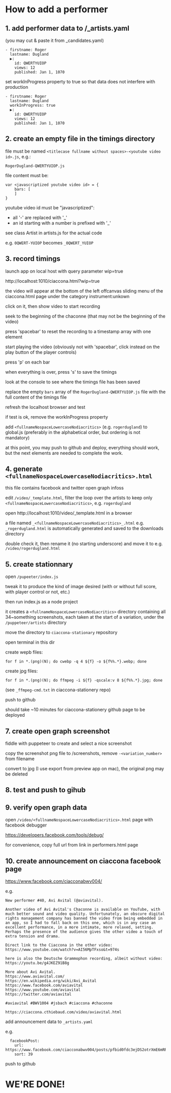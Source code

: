 # How to add a performer

## 1. add performer data to  /_artists.yaml

(you may cut & paste it from _candidates.yaml)


```
- firstname: Roger
  lastname: Dugland
  ▶:
    id: QWERTYUIOP
    views: 12
    published: Jan 1, 1070
```

set workInProgress property to true so that data does not interfere with production


```
- firstname: Roger
  lastname: Dugland
  workInProgress: true
  ▶:
    id: QWERTYUIOP
    views: 12
    published: Jan 1, 1070
```

## 2. create an empty file in the timings directory

file must be named `<titlecase fullname without spaces>-<youtube video id>.js`, e.g.:

```
RogerDugland-QWERTYUIOP.js
```

file content must be:

```
var <javascriptized youtube video id> = {
    bars: [
    ]
}
```

youtube video id must be "javascriptized":

* all '-' are replaced with '_' 
* an id starting with a number is prefixed with '_' 

see class Artist in artists.js for the actual code

e.g. `0QWERT-YUIOP` becomes `_0QWERT_YUIOP`


## 3. record timings

launch app on local host with query parameter wip=true

http://localhost:1010/ciaccona.html?wip=true

the video will appear at the bottom of the left offcanvas sliding menu of the ciaccona.html page under the category instrument:unkown

click on it, then show video to start recording

seek to the beginning of the chaconne (that may not be the beginning of the video)

press 'spacebar' to reset the recording to a timestamp array with one element

start playing the video (obviously not with 'spacebar', click instead on the play button of the player controls)

press 'p' on each bar

when everything is over, press 's' to save the timings

look at the console to see where the timings file has been saved

replace the empty `bars` array of the `RogerDugland-QWERTYUIOP.js` file with the full content of the timings file

refresh the localhost browser and test

if test is ok, remove the workInProgress property

add `<fullnameNospaceLowercaseNodiacritics>` (e.g. `rogerdugland`) to global.js (preferably in the alphabetical order, but ordering is not mandatory)

at this point, you may push to github and deploy, everything should work, but the next elements are needed to complete the work.

## 4. generate `<fullnameNospaceLowercaseNodiacritics>.html` 

this file contains facebook and twitter open graph infoss

edit `/video/_template.html`, filter the loop over the artists to keep only `<fullnameNospaceLowercaseNodiacritics>`, e.g. `rogerdugland`

open http://localhost:1010/video/_template.html in a browser

a file named `_<fullnameNospaceLowercaseNodiacritics>_.html` e.g. `_rogerdugland.html` is automatically generated and saved to the downloads directory

double check it, then rename it (no starting underscore) and move it to e.g. `/video/rogerdugland.html` 

## 5. create stationnary

open `/pupeeter/index.js`

tweak it to produce the kind of image desired (with or without full score, with player control or not, etc.)

then run index.js as a node project

it creates a `<fullnameNospaceLowercaseNodiacritics>` directory containing all 34~something screenshots, each taken at the start of a variation, under the `/puppeteer/artists` directory

move the directory to `ciaccona-stationary` repository

open terminal in this dir

create wepb files:
```
for f in *.(png)(N); do cwebp -q 4 ${f} -o ${f%%.*}.webp; done
```
create jpg files:
```
for f in *.(png)(N); do ffmpeg -i ${f} -qscale:v 8 ${f%%.*}.jpg; done
```

(see `_ffmpeg-cmd.txt` in ciaccona-stationery repo)

push to github

should take ~10 minutes for ciaccona-stationery github page to be deployed

## 7. create open graph screenshot

fiddle with puppeteer to create and select a nice screenshot

copy the screenshot png file to /screenshots, remove `-<variation_number>` from filename

convert to jpg (I use export from preview app on mac), the original png may be deleted

## 8. test and push to gihub

## 9. verify open graph data

open `/video/<fullnameNospaceLowercaseNodiacritics>.html` page with facebook debugger

https://developers.facebook.com/tools/debug/

for convenience, copy full url from link in performers.html page


## 10. create announcement on ciaccona facebook page

https://www.facebook.com/ciacconabwv004/

e.g.

```
New performer #40, Avi Avital (@aviavital).

Another video of Avi Avital's Chaconne is available on YouTube, with much better sound and video quality. Unfortunately, an obscure digital rights management company has banned the video from being embedded in an app, so I had to fall back on this one, which is in any case an excellent performance, in a more intimate, more relaxed, setting. Perhaps the presence of the audience gives the other video a touch of extra tension and drama.

Direct link to the Ciaccona in the other video: https://www.youtube.com/watch?v=AI56MpTFxso&t=974s

here is also the Deutsche Grammophon recording, albeit without video: https://youtu.be/g4JKEZ91B8g

More about Avi Avital.
https://www.aviavital.com/
https://en.wikipedia.org/wiki/Avi_Avital
https://www.facebook.com/aviavital
https://www.youtube.com/aviavital
https://twitter.com/aviavital

#aviavital #BWV1004 #jsbach #ciaccona #chaconne

https://ciaccona.cthiebaud.com/video/aviavital.html
```

add announcement data to `_artists.yaml`

e.g.

```
  facebookPost:
    url: https://www.facebook.com/ciacconabwv004/posts/pfbid0fdc3ejDS2otrXmE6mRRZde8McgYAz62RRg7N7Vz5M3jRhydua9tD79hn4eHyTkuCl
    sort: 39
```

push to github

# WE'RE DONE!


